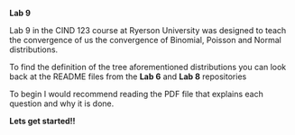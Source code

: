 **Lab 9**

Lab 9 in the CIND 123 course at Ryerson University was designed to teach the convergence of us the convergence of Binomial, Poisson and Normal distributions. 

To find the definition of the tree aforementioned distributions you can look back at the README files from the **Lab 6** and **Lab 8** repositories

To begin I would recommend reading the PDF file that explains each question and why it is done.



**Lets get started!!**